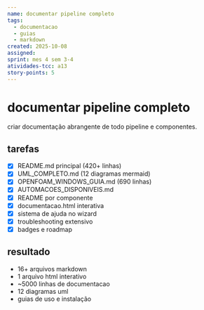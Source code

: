 ```yaml
---
name: documentar pipeline completo
tags:
  - documentacao
  - guias
  - markdown
created: 2025-10-08
assigned: 
sprint: mes 4 sem 3-4
atividades-tcc: a13
story-points: 5
---
```


# documentar pipeline completo

criar documentação abrangente de todo pipeline e componentes.

## tarefas
- [x] README.md principal (420+ linhas)
- [x] UML_COMPLETO.md (12 diagramas mermaid)
- [x] OPENFOAM_WINDOWS_GUIA.md (690 linhas)
- [x] AUTOMACOES_DISPONIVEIS.md
- [x] README por componente
- [x] documentacao.html interativa
- [x] sistema de ajuda no wizard
- [x] troubleshooting extensivo
- [x] badges e roadmap

## resultado
- 16+ arquivos markdown
- 1 arquivo html interativo
- ~5000 linhas de documentacao
- 12 diagramas uml
- guias de uso e instalação

